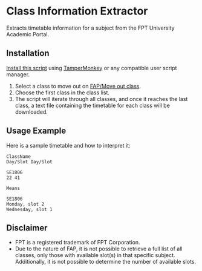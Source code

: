 # Class Information Extractor

Extracts timetable information for a subject from the FPT University Academic Portal.

## Installation

[Install this script](https://github.com/iamSlightlyWind/classInformationExtractor/raw/main/script.user.js) using [TamperMonkey](https://www.tampermonkey.net/) or any compatible user script manager.

1. Select a class to move out on [FAP/Move out class](https://fap.fpt.edu.vn/FrontOffice/Courses.aspx).
2. Choose the first class in the class list.
3. The script will iterate through all classes, and once it reaches the last class, a text file containing the timetable for each class will be downloaded.

## Usage Example
Here is a sample timetable and how to interpret it:
```
ClassName
Day/Slot Day/Slot

SE1806
22 41

Means

SE1806
Monday, slot 2
Wednesday, slot 1
```
## Disclaimer

- FPT is a registered trademark of FPT Corporation.
- Due to the nature of FAP, it is not possible to retrieve a full list of all classes, only those with available slot(s) in that specific subject. Additionally, it is not possible to determine the number of available slots.
